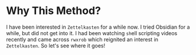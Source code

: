 # Why This Method?

I have been interested in `Zettelkasten` for a while now. I tried Obsidian for a while, but did not get into it.  I
had been watching `sh`ell scripting videos recently and came across `rwxrob` which reignited an interest in
`Zettelkasten`.  So let's see where it goes!

